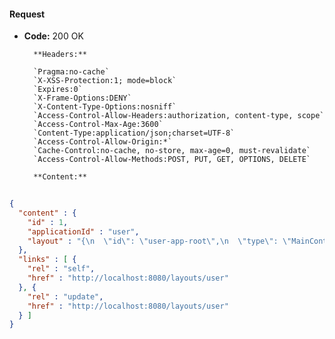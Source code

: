 #### Request

* **Code:** 200 OK

        **Headers:**

        `Pragma:no-cache`
        `X-XSS-Protection:1; mode=block`
        `Expires:0`
        `X-Frame-Options:DENY`
        `X-Content-Type-Options:nosniff`
        `Access-Control-Allow-Headers:authorization, content-type, scope`
        `Access-Control-Max-Age:3600`
        `Content-Type:application/json;charset=UTF-8`
        `Access-Control-Allow-Origin:*`
        `Cache-Control:no-cache, no-store, max-age=0, must-revalidate`
        `Access-Control-Allow-Methods:POST, PUT, GET, OPTIONS, DELETE`

        **Content:**

```json
    
{
  "content" : {
    "id" : 1,
    "applicationId" : "user",
    "layout" : "{\n  \"id\": \"user-app-root\",\n  \"type\": \"MainContainer\",\n  \"classes\": [],\n  \"styles\": {},\n  \"containers\": [\n    {\n      \"id\": \"page-top-header\",\n      \"type\": \"RowContainer\",\n      \"classes\": [],\n      \"styles\": {}\n    },\n    {\n      \"id\": \"page-sub-header\",\n      \"type\": \"RowContainer\",\n      \"classes\": [],\n      \"styles\": {},\n      \"dynamicContent\": false\n    },\n    {\n      \"id\": \"page-content-module\",\n      \"type\": \"ContentRowContainer\",\n      \"classes\": [],\n      \"styles\": {},\n      \"dynamicContent\": true\n    },\n    {\n      \"id\": \"page-footer\",\n      \"type\": \"RowContainer\",\n      \"classes\": [],\n      \"styles\": {}\n    }\n  ]\n}"
  },
  "links" : [ {
    "rel" : "self",
    "href" : "http://localhost:8080/layouts/user"
  }, {
    "rel" : "update",
    "href" : "http://localhost:8080/layouts/user"
  } ]
}
```
